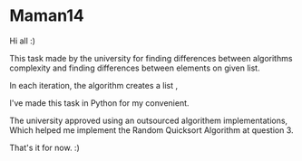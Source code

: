 # Maman14

Hi all :)

This task made by the university for finding differences between algorithms complexity and finding differences between elements on given list.

In each iteration, the algorithm creates a list ,

I've made this task in Python for my convenient.

The university approved using an outsourced algorithem implementations, Which helped me implement the Random Quicksort Algorithm at question 3.

That's it for now. :)
